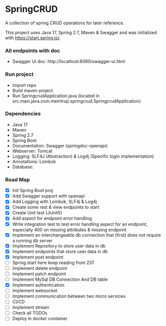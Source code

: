 # SpringCRUD
A collection of spring CRUD operations for later reference.

This project uses Java 17, Spring 2.7, Maven & Swagger and was initialized with https://start.spring.io/.

### All endpoints with doc
- Swagger Ui doc: http://localhost:8080/swagger-ui.html

### Run project
- Import repo
- Build maven project
- Run SpringcrudApplication.java (located in src.main.java.com.meintrup.springcrud.SpringcrudApplication)

### Dependencies
- Java 17
- Maven
- Spring 2.7
- Spring Boot
- Documentation: Swagger (springdoc-openapi)
- Webserver: Tomcat
- Logging: SLF4J (Abstraction) & Log4j (Specific login implementation)
- Annotations: Lombok
- Database:


### Road Map
- [x] Init Spring Boot proj
- [x] Add Swagger support with openapi
- [x] Add Logging with Lombok, SLF4j & Log4j
- [x] Create some rest & view endpoints to start
- [x] Create Unit test (JUnit5)
- [x] Add aspect for endpoint error handling
- [x] Write integration test to test error handling aspect for an endpoint, especially 400 on missing attributes & missing endpoint
- [x] Implement an interchangeable db connection that (first) does not require a running db server
- [x] Implement Repository to store user data in db
- [x] Implement endpoints that store user data in db
- [x] Implement post endpoint
- [ ] Spring start here keep reading from 237
- [ ] Implement delete endpoint
- [ ] Implement patch endpoint
- [ ] Implement MySql DB Connection And DB table
- [x] Implement authentication
- [ ] Implement websocket
- [ ] Implement communication between two micro services
- [ ] CI/CD
- [ ] Implement stream
- [ ] Check all TODOs
- [ ] Deploy in docker container